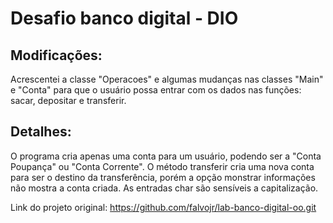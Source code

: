 # Desafio banco digital - DIO

## Modificações:

Acrescentei a classe "Operacoes" e algumas mudanças nas classes "Main" e "Conta" para que o usuário possa entrar com os dados nas funções: sacar, depositar e transferir.

## Detalhes: 

O programa cria apenas uma conta para um usuário, podendo ser a "Conta Poupança" ou "Conta Corrente". 
O método transferir cria uma nova conta para ser o destino da transferência, porém a opção monstrar informações não mostra a conta criada. 
As entradas char são sensíveis a capitalização.

Link do projeto original: https://github.com/falvojr/lab-banco-digital-oo.git

 
